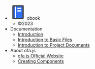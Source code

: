 - <img src="../publics/logo.svg" /> obook
  - ©2023
- Documentation
  - [Introduction](./docs/index.md)
  - [Introduction to Basic Files](./docs/base-files.md)
  - [Introduction to Project Documents](./docs/project-docs.md)
- About ofa.js
  - [ofa.js Official Website](https://ofajs.com/)
  - [Creating Components](https://ofajs.com/en/cases/simple-component.html)

